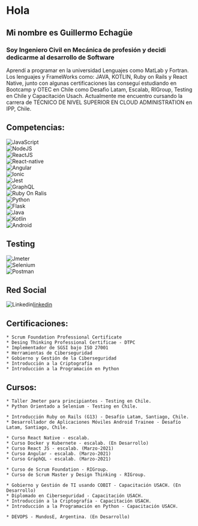 # Hola

## Mi nombre es Guillermo Echagüe

### Soy Ingeniero Civil en Mecánica de profesión y decidi dedicarme al desarrollo de Software

<p>Aprendí a programar en la universidad Lenguajes como MatLab y Fortran. Los lenguajes y FrameWorks como: JAVA, KOTLIN, Ruby on Rails y React Native, junto con algunas certificaciones las conseguí estudiando en Bootcamp y OTEC en Chile como Desafio Latam, Escalab, RIGroup, Testing en Chile y Capacitación Usach. Actualmente me encuentro cursando la carrera de TÉCNICO DE NIVEL SUPERIOR EN CLOUD ADMINISTRATION en IPP, Chile.</p>

## Competencias:

![JavaScript](https://img.shields.io/badge/JavaScript-F7DF1E?style=for-the-badge&logo=javascript&logoColor=black)</br>
![NodeJS](https://img.shields.io/badge/Node.js-43853D?style=for-the-badge&logo=node.js&logoColor=white)</br>
![ReactJS](https://img.shields.io/badge/React-20232A?style=for-the-badge&logo=react&logoColor=61DAFB)</br>
![React-native](https://img.shields.io/badge/React_Native-20232A?style=for-the-badge&logo=react&logoColor=61DAFBB)</br>
![Angular](https://img.shields.io/badge/Angular-DD0031?style=for-the-badge&logo=angular&logoColor=white)</br>
![Ionic](https://img.shields.io/badge/ionic-0078D4?style=for-the-badge&logo=ionic&logoColor=white&labelColor=3880FF)</br>
![Jest](https://img.shields.io/badge/jest-E6162D?style=for-the-badge&logo=jest&logoColor=white&labelColor=C21325)</br>
![GraphQL](https://img.shields.io/badge/GraphQL-FF0089?style=for-the-badge&logo=graphql&logoColor=white&labelColor=E10098)</br>
![Ruby On Ralis](https://img.shields.io/badge/Ruby_on_Rails-CC0000?style=for-the-badge&logo=ruby-on-rails&logoColor=white)</br>
![Python](https://img.shields.io/badge/Python-3776AB?style=for-the-badge&logo=python&logoColor=white)</br>
![Flask](https://img.shields.io/badge/Flask-000000?style=for-the-badge&logo=flask&logoColor=white)</br>
![Java](https://img.shields.io/badge/Java-ED8B00?style=for-the-badge&logo=java&logoColor=white)</br>
![Kotlin](https://img.shields.io/badge/Kotlin-0095D5?&style=for-the-badge&logo=kotlin&logoColor=white)</br>
![Android](https://img.shields.io/badge/Android-3DDC84?style=for-the-badge&logo=android&logoColor=white)</br>

## Testing
![Jmeter](https://img.shields.io/badge/jmeter-23CB2136?style=for-the-badge&logo=jmeter&logoColor=white)</br>
![Selenium](https://img.shields.io/badge/Selenium-Python-%23CB2136?style=for-the-badge&logo=selenium&logoColor=white)</br>
![Postman](https://img.shields.io/badge/Postman-ED8B00?style=for-the-badge&logo=postman&logoColor=white)</br>


## Red Social
![Linkedin](https://img.shields.io/badge/LinkedIn-0077B5?style=for-the-badge&logo=linkedin&logoColor=white)[linkedin](https://www.linkedin.com/in/guillermo-echag%C3%BCe-arriaza-a198b2192/)</br> 

## Certificaciones:

~~~
* Scrum Foundation Professional Certificate 
* Desing Thinking Professional Certificae - DTPC
* Implementador de SGSI bajo ISO 27001
* Herramientas de Ciberseguridad
* Gobierno y Gestión de la Ciberseguridad
* Introducción a la Criptografía
* Introducción a la Programación en Python
~~~

## Cursos:

~~~
* Taller Jmeter para principiantes - Testing en Chile.
* Python Orientado a Selenium - Testing en Chile. 

* Introducción Ruby on Rails (G13) - Desafío Latam, Santiago, Chile.
* Desarrollador de Aplicaciones Móviles Android Trainee - Desafío Latam, Santiago, Chile.

* Curso React Native - escalab.
* Curso Docker y Kubernete - escalab. (En Desarrollo)
* Curso React JS - escalab. (Marzo-2021)
* Curso Angular - escalab. (Marzo-2021)
* Curso GraphQL - escalab. (Marzo-2021)

* Curso de Scrum Foundation - RIGroup. 
* Curso de Scrum Master y Design Thinking - RIGroup. 

* Gobierno y Gestión de TI usando COBIT - Capacitación USACH. (En Desarrollo)
* Diplomado en Ciberseguridad - Capacitación USACH.
* Introducción a la Criptografía - Capacitación USACH.
* Introducción a la Programación en Python - Capacitación USACH.

* DEVOPS - MundosE, Argentina. (En Desarrollo)
~~~

